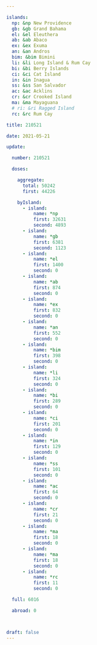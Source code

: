 ```yaml
---

islands:
  np: &np New Providence
  gb: &gb Grand Bahama
  el: &el Eleuthera
  ab: &ab Abaco
  ex: &ex Exuma
  an: &an Andros
  bim: &bim Bimini
  li: &li Long Island & Rum Cay
  bi: &bi Berry Islands
  ci: &ci Cat Island
  in: &in Inagua
  ss: &ss San Salvador
  ac: &ac Acklins
  cr: &cr Crooked Island
  ma: &ma Mayaguana
  # ri: &ri Ragged Island
  rc: &rc Rum Cay

title: 210521

date: 2021-05-21

update:

  number: 210521

  doses:

    aggregate:
      total: 50242
      first: 44226

    byIsland:
      - island:
          name: *np
          first: 32631
          second: 4893
      - island:
          name: *gb
          first: 6381
          second: 1123
      - island:
          name: *el
          first: 1400
          second: 0
      - island:
          name: *ab
          first: 874
          second: 0
      - island:
          name: *ex
          first: 832
          second: 0
      - island:
          name: *an
          first: 552
          second: 0
      - island:
          name: *bim
          first: 398
          second: 0
      - island:
          name: *li
          first: 324
          second: 0
      - island:
          name: *bi
          first: 289
          second: 0
      - island:
          name: *ci
          first: 201
          second: 0
      - island:
          name: *in
          first: 129
          second: 0
      - island:
          name: *ss
          first: 101
          second: 0
      - island:
          name: *ac
          first: 64
          second: 0
      - island:
          name: *cr
          first: 21
          second: 0 
      - island:
          name: *ma
          first: 18
          second: 0
      - island:
          name: *ma
          first: 18
          second: 0
      - island:
          name: *rc
          first: 11
          second: 0

  full: 6016

  abroad: 0



draft: false
---
```


